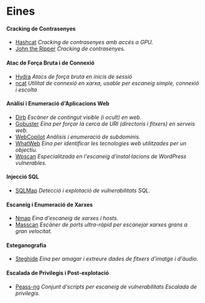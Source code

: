 # Eines

#### Cracking de Contrasenyes
   - [Hashcat](./Cracking_Contrasenyes/hashcat/hashcat.md)  *Cracking de contrasenyes amb accés a GPU.*
   - [John the Ripper](./Cracking_Contrasenyes/john_the_ripper/johntheripper.md)  *Cracking de contrasenyes.*


#### Atac de Força Bruta i de Connexió
   - [Hydra](./Forca_Bruta_i_Connexio/hydra/hydra.md) *Atacs de força bruta en inicis de sessió*
   - [ncat](./Forca_Bruta_i_Connexio/ncat/ncat.md) *Utilitat de connexió en xarxa, usable per escaneig simple, connexió i escolta*


#### Anàlisi i Enumeració d'Aplicacions Web
   - [Dirb](./Analisis_Enumeracio_Web/dirb/dirb.md) *Escàner de contingut visible (i ocult) en web.*
   - [Gobuster](./Analisis_Enumeracio_Web/gobuster/gobuster.md) *Eina per forçar la cerca de URI (directoris i fitxers) en serveis web.*
   - [WebCopilot](./Analisis_Enumeracio_Web/webcopilot/webcopilot.md) *Anàlisis i enumeració de subdominis.*
   - [WhatWeb](./Analisis_Enumeracio_Web/whatweb/whatweb.md) *Eina per identificar les tecnologies web utilitzades per un objectiu.*
   - [Wpscan](./Analisis_Enumeracio_Web/wpscan/wpscan.md) *Especialitzada en l'escaneig d'instal·lacions de WordPress vulnerables.*

#### Injecció SQL
   - [SQLMap](./Injeccio_SQL/sqlmap/sqlmap.md) *Detecció i explotació de vulnerabilitats SQL.*

#### Escaneig i Enumeració de Xarxes
   - [Nmap](./Analisis_Enumeracio_Xarxa/nmap/nmap.md) *Eina d'escaneig de xarxes i hosts.*
   - [Masscan](./Analisis_Enumeracio_Xarxa/masscan/masscan.md) *Escàner de ports ultra-ràpid per escanejar xarxes grans a gran velocitat.*


#### Esteganografia
   - [Steghide](./Esteganografia/steghide/steghide.md) *Eina per amagar i extreure dades de fitxers d'imatge i d'àudio.*

#### Escalada de Privilegis i Post-explotació
   - [Peass-ng](./Post_Explotacio_PVE/PEASS-ng/peass-ng.md) *Conjunt d'scripts per escaneig de vulnerabilitats Escalada de privilegis.*